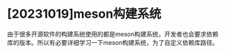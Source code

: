 # [20231019]meson构建系统

由于很多开源软件的构建系统使用的都是meson构建系统，开发者也会要求依赖库的版本。所以有必要详细学习一下meson构建系统，为了自定义依赖库路径。

## 